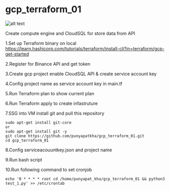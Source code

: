# gcp_terraform_01
![alt text](https://github.com/punyapatkha/gcp_terraform_01/blob/main/bi_req_script-Page-3.jpg)


Create compute engine and CloudSQL for store data from API


1.Set up Terraform binary on local https://learn.hashicorp.com/tutorials/terraform/install-cli?in=terraform/gcp-get-started

2.Register for Binance API and get token

3.Create gcp project enable CloudSQL API & create service account key

4.Config project name as service account key in main.tf

5.Run Terraform plan to show current plan

6.Run Terraform apply to create infastruture 

7.SSG into VM install git and pull this repository


    sudo apt-get install git-core 
    or
    sudo apt-get install git -y
    git clone https://github.com/punyapatkha/gcp_terraform_01.git
    cd gcp_terraform_01

8.Config serviceacouuntkey.json and project name

9.Run bash script 

10.Run following command to set cronjob

    echo '0 * * * * root cd /home/punyapat_kha/gcp_terraform_01 && python3 test_1.py' >> /etc/crontab
